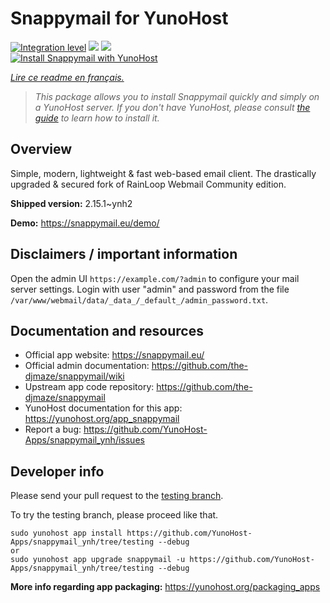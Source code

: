 <!--
N.B.: This README was automatically generated by https://github.com/YunoHost/apps/tree/master/tools/README-generator
It shall NOT be edited by hand.
-->

# Snappymail for YunoHost

[![Integration level](https://dash.yunohost.org/integration/snappymail.svg)](https://dash.yunohost.org/appci/app/snappymail) ![](https://ci-apps.yunohost.org/ci/badges/snappymail.status.svg) ![](https://ci-apps.yunohost.org/ci/badges/snappymail.maintain.svg)  
[![Install Snappymail with YunoHost](https://install-app.yunohost.org/install-with-yunohost.svg)](https://install-app.yunohost.org/?app=snappymail)

*[Lire ce readme en français.](./README_fr.md)*

> *This package allows you to install Snappymail quickly and simply on a YunoHost server.
If you don't have YunoHost, please consult [the guide](https://yunohost.org/#/install) to learn how to install it.*

## Overview

Simple, modern, lightweight & fast web-based email client. The drastically upgraded & secured fork of RainLoop Webmail Community edition.


**Shipped version:** 2.15.1~ynh2

**Demo:** https://snappymail.eu/demo/

## Disclaimers / important information

Open the admin UI `https://example.com/?admin` to configure your mail server settings. Login with user "admin" and password from the file `/var/www/webmail/data/_data_/_default_/admin_password.txt`.

## Documentation and resources

* Official app website: https://snappymail.eu/
* Official admin documentation: https://github.com/the-djmaze/snappymail/wiki
* Upstream app code repository: https://github.com/the-djmaze/snappymail
* YunoHost documentation for this app: https://yunohost.org/app_snappymail
* Report a bug: https://github.com/YunoHost-Apps/snappymail_ynh/issues

## Developer info

Please send your pull request to the [testing branch](https://github.com/YunoHost-Apps/snappymail_ynh/tree/testing).

To try the testing branch, please proceed like that.
```
sudo yunohost app install https://github.com/YunoHost-Apps/snappymail_ynh/tree/testing --debug
or
sudo yunohost app upgrade snappymail -u https://github.com/YunoHost-Apps/snappymail_ynh/tree/testing --debug
```

**More info regarding app packaging:** https://yunohost.org/packaging_apps